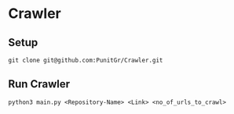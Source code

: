 # Crawler

## Setup
```
git clone git@github.com:PunitGr/Crawler.git
```

## Run Crawler
```
python3 main.py <Repository-Name> <Link> <no_of_urls_to_crawl>
```
